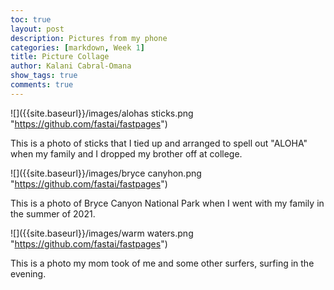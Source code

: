```yaml
---
toc: true
layout: post
description: Pictures from my phone
categories: [markdown, Week 1]
title: Picture Collage
author: Kalani Cabral-Omana
show_tags: true
comments: true
---
```




![]({{site.baseurl}}/images/alohas sticks.png "https://github.com/fastai/fastpages")

This is a photo of sticks that I tied up and arranged to spell out "ALOHA" when my family and I dropped my brother off at college.


![]({{site.baseurl}}/images/bryce canyhon.png "https://github.com/fastai/fastpages")

This is a photo of Bryce Canyon National Park when I went with my family in the summer of 2021.


![]({{site.baseurl}}/images/warm waters.png "https://github.com/fastai/fastpages")

This is a photo my mom took of me and some other surfers, surfing in the evening.